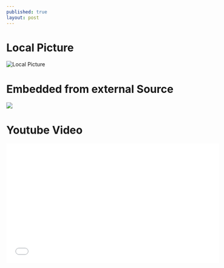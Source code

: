 ```yaml
---
published: true
layout: post
---
```


# Local Picture

![Local Picture]({{site.url}}/assets/sunny_beach_2-wallpaper-1920x1080.jpg)
# Embedded from external Source
<img src="https://i.imgur.com/UVxsmVh.gif" />

# Youtube Video
<iframe width="560" height="315" src="//www.youtube.com/embed/fljKx9nvrL4" frameborder="0" allowfullscreen></iframe>